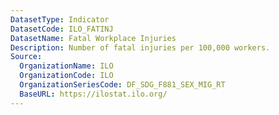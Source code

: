 ```yaml
---
DatasetType: Indicator
DatasetCode: ILO_FATINJ
DatasetName: Fatal Workplace Injuries
Description: Number of fatal injuries per 100,000 workers.
Source:
  OrganizationName: ILO
  OrganizationCode: ILO
  OrganizationSeriesCode: DF_SDG_F881_SEX_MIG_RT
  BaseURL: https://ilostat.ilo.org/
---
```


